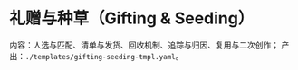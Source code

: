 # 礼赠与种草（Gifting & Seeding）

内容：人选与匹配、清单与发货、回收机制、追踪与归因、复用与二次创作；
产出：`./templates/gifting-seeding-tmpl.yaml`。
